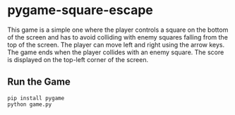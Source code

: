 # pygame-square-escape
This game is a simple one where the player controls a square on the bottom of the screen and has to avoid colliding with enemy squares falling from the top of the screen. The player can move left and right using the arrow keys. The game ends when the player collides with an enemy square. The score is displayed on the top-left corner of the screen.

## Run the Game
```
pip install pygame
python game.py
```
